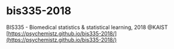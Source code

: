 # bis335-2018
BIS335 - Biomedical statistics &amp; statistical learning, 2018 @KAIST
[https://psychemistz.github.io/bis335-2018/](https://psychemistz.github.io/bis335-2018/)

